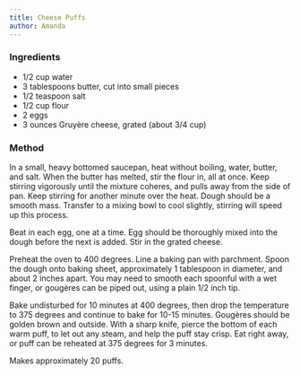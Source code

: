 ```yaml
---
title: Cheese Puffs
author: Amanda
---
```


<h3>Ingredients</h3>
<ul>
  <li>1/2 cup water</li>
  <li>3 tablespoons butter, cut into small pieces</li>
  <li>1/2 teaspoon salt</li>
  <li>1/2 cup flour</li>
  <li>2 eggs</li>
  <li>3 ounces Gruyère cheese, grated (about 3/4 cup)</li>
</ul>

<h3>Method</h3>
<p>In a small, heavy bottomed saucepan, heat without boiling, water, butter, and salt. When the butter has melted, stir the flour in, all at once. Keep stirring vigorously until the mixture coheres, and pulls away from the side of pan. Keep stirring for another minute over the heat. Dough should be a smooth mass. Transfer to a mixing bowl to cool slightly, stirring will speed up this process.</p>

<p>Beat in each egg, one at a time. Egg should be thoroughly mixed into the dough before the next is added. Stir in the grated cheese.</p>

<p>Preheat the oven to 400 degrees. Line a baking pan with parchment. Spoon the dough onto baking sheet, approximately 1 tablespoon in diameter, and about 2 inches apart. You may need to smooth each spoonful with a wet finger, or gougères can be piped out, using a plain 1/2 inch tip.</p>

<p>Bake undisturbed for 10 minutes at 400 degrees, then drop the temperature to 375 degrees and continue to bake for 10-15 minutes. Gougères should be golden brown and outside. With a sharp knife, pierce the bottom of each warm puff, to let out any steam, and help the puff stay crisp. Eat right away, or puff can be reheated at 375 degrees for 3 minutes.</p>

<p>Makes approximately 20 puffs.</p>
